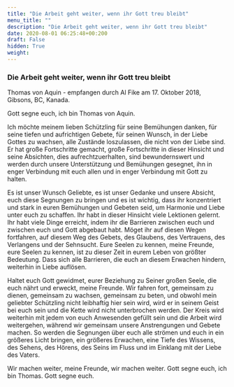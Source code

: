```yaml
---
title: "Die Arbeit geht weiter, wenn ihr Gott treu bleibt"
menu_title: ""
description: "Die Arbeit geht weiter, wenn ihr Gott treu bleibt"
date: 2020-08-01 06:25:48+00:200
draft: False
hidden: True
weight:
---
```

### Die Arbeit geht weiter, wenn ihr Gott treu bleibt

Thomas von Aquin - empfangen durch Al Fike am 17. Oktober 2018, Gibsons, BC, Kanada.

Gott segne euch, ich bin Thomas von Aquin.

Ich möchte meinem lieben Schützling für seine Bemühungen danken, für seine tiefen und aufrichtigen Gebete, für seinen Wunsch, in der Liebe Gottes zu wachsen, alle Zustände loszulassen, die nicht von der Liebe sind. Er hat große Fortschritte gemacht, große Fortschritte in dieser Hinsicht und seine Absichten, dies aufrechtzuerhalten, sind bewundernswert und werden durch unsere Unterstützung und Bemühungen gesegnet, ihn in enger Verbindung mit euch allen und in enger Verbindung mit Gott zu halten.

Es ist unser Wunsch Geliebte, es ist unser Gedanke und unsere Absicht, euch diese Segnungen zu bringen und es ist wichtig, dass ihr konzentriert und stark in euren Bemühungen und Gebeten seid, um Harmonie und Liebe unter euch zu schaffen. Ihr habt in dieser Hinsicht viele Lektionen gelernt. Ihr habt viele Dinge erreicht, indem ihr die Barrieren zwischen euch und zwischen euch und Gott abgebaut habt. Möget ihr auf diesen Wegen fortfahren, auf diesem Weg des Gebets, des Glaubens, des Vertrauens, des Verlangens und der Sehnsucht. Eure Seelen zu kennen, meine Freunde, eure Seelen zu kennen, ist zu dieser Zeit in eurem Leben von größter Bedeutung. Dass sich alle Barrieren, die euch an diesem Erwachen hindern, weiterhin in Liebe auflösen.

Haltet euch Gott gewidmet, eurer Beziehung zu Seiner großen Seele, die euch nährt und erweckt, meine Freunde. Wir fahren fort, gemeinsam zu dienen, gemeinsam zu wachsen, gemeinsam zu beten, und obwohl mein geliebter Schützling nicht leibhaftig hier sein wird, wird er in seinem Geist bei euch sein und die Kette wird nicht unterbrochen werden. Der Kreis wird weiterhin mit jedem von euch Anwesenden gefüllt sein und die Arbeit wird weitergehen, während wir gemeinsam unsere Anstrengungen und Gebete machen. So werden die Segnungen über euch alle strömen und euch in ein größeres Licht bringen, ein größeres Erwachen, eine Tiefe des Wissens, des Sehens, des Hörens, des Seins im Fluss und im Einklang mit der Liebe des Vaters.

Wir machen weiter, meine Freunde, wir machen weiter. Gott segne euch, ich bin Thomas. Gott segne euch.
